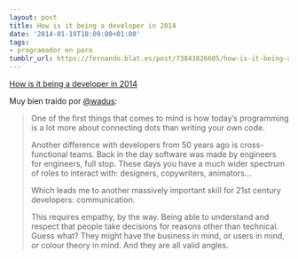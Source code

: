 ```yaml
---
layout: post
title: How is it being a developer in 2014
date: '2014-01-19T18:09:00+01:00'
tags:
- programador en paro
tumblr_url: https://fernando.blat.es/post/73843826605/how-is-it-being-a-developer-in-2014
---
```

[How is it being a developer in 2014](http://blog.juandelgado.es/2014/01/16/how-is-it-being-a-developer-in-2014/)  

Muy bien traído por [@wadus](http://twitter.com/wadus):

> One of the first things that comes to mind is how today’s programming is a lot more about connecting dots than writing your own code.
> 
> Another difference with developers from 50 years ago is cross-functional teams. Back in the day software was made by engineers for engineers, full stop. These days you have a much wider spectrum of roles to interact with: designers, copywriters, animators…
> 
> Which leads me to another massively important skill for 21st century developers: communication.
> 
> This requires empathy, by the way. Being able to understand and respect that people take decisions for reasons other than technical. Guess what? They might have the business in mind, or users in mind, or colour theory in mind. And they are all valid angles.
